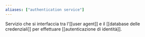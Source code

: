 ```yaml
---
aliases: ["authentication service"]
---
```


Servizio che si interfaccia tra l'[[user agent]] e il [[database delle credenziali]] per effettuare [[autenticazione di identità]].